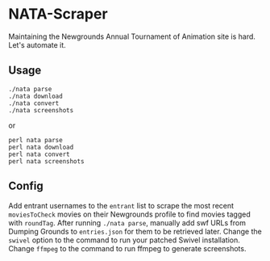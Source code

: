# NATA-Scraper
Maintaining the Newgrounds Annual Tournament of Animation site is hard. Let's automate it.

## Usage
```
./nata parse
./nata download
./nata convert
./nata screenshots
```
or
```
perl nata parse
perl nata download
perl nata convert
perl nata screenshots
```

## Config
Add entrant usernames to the `entrant` list to scrape the most recent `moviesToCheck` movies on their Newgrounds profile to find movies tagged with `roundTag`. After running `./nata parse`, manually add swf URLs from Dumping Grounds to `entries.json` for them to be retrieved later.
Change the `swivel` option to the command to run your patched Swivel installation. Change `ffmpeg` to the command to run ffmpeg to generate screenshots.
